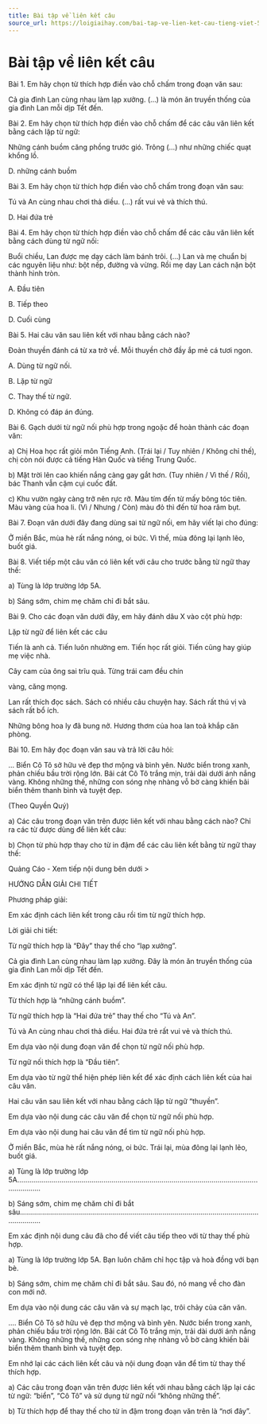 ```yaml
---
title: Bài tập về liên kết câu
source_url: https://loigiaihay.com/bai-tap-ve-lien-ket-cau-tieng-viet-5-a186994.html
---
```


# Bài tập về liên kết câu

Bài 1. Em hãy chọn từ thích hợp điền vào chỗ chấm trong đoạn văn sau:

Cả gia đình Lan cùng nhau làm lạp xưởng. (…) là món ăn truyền thống của gia đình Lan mỗi dịp Tết đến.

Bài 2. Em hãy chọn từ thích hợp điền vào chỗ chấm để các câu văn liên kết bằng cách lặp từ ngữ:

Những cánh buồm căng phồng trước gió. Trông (…) như những chiếc quạt khổng lồ.

D. những cánh buồm

Bài 3. Em hãy chọn từ thích hợp điền vào chỗ chấm trong đoạn văn sau:

Tú và An cùng nhau chơi thả diều. (…) rất vui vẻ và thích thú.

D. Hai đứa trẻ

Bài 4. Em hãy chọn từ thích hợp điền vào chỗ chấm để các câu văn liên kết bằng cách dùng từ ngữ nối:

Buổi chiều, Lan được mẹ dạy cách làm bánh trôi. (…) Lan và mẹ chuẩn bị các nguyên liệu như: bột nếp, đường và vừng. Rồi mẹ dạy Lan cách nặn bột thành hình tròn.

A. Đầu tiên

B. Tiếp theo

D. Cuối cùng

Bài 5. Hai câu văn sau liên kết với nhau bằng cách nào?

Đoàn thuyền đánh cá từ xa trở về. Mỗi thuyền chở đầy ắp mẻ cá tươi ngon.

A. Dùng từ ngữ nối.

B. Lặp từ ngữ

C. Thay thế từ ngữ.

D. Không có đáp án đúng.

Bài 6. Gạch dưới từ ngữ nối phù hợp trong ngoặc để hoàn thành các đoạn văn:

a) Chị Hoa học rất giỏi môn Tiếng Anh. (Trái lại / Tuy nhiên / Không chỉ thế), chị còn nói được cả tiếng Hàn Quốc và tiếng Trung Quốc.

b) Mặt trời lên cao khiến nắng càng gay gắt hơn. (Tuy nhiên / Vì thế / Rồi), bác Thanh vẫn cặm cụi cuốc đất.

c) Khu vườn ngày càng trở nên rực rỡ. Màu tím đến từ mấy bông tóc tiên. Màu vàng của hoa li. (Vì / Nhưng / Còn) màu đỏ thì đến từ hoa râm bụt.

Bài 7. Đoạn văn dưới đây đang dùng sai từ ngữ nối, em hãy viết lại cho đúng:

Ở miền Bắc, mùa hè rất nắng nóng, oi bức. Vì thế, mùa đông lại lạnh lẽo, buốt giá.

Bài 8. Viết tiếp một câu văn có liên kết với câu cho trước bằng từ ngữ thay thế:

a) Tùng là lớp trường lớp 5A.

b) Sáng sớm, chim mẹ chăm chỉ đi bắt sâu.

Bài 9. Cho các đoạn văn dưới đây, em hãy đánh dâu X vào cột phù hợp:

Lặp từ ngữ để liên kết các câu

Tiến là anh cả. Tiến luôn nhường em. Tiến học rất giỏi. Tiến cũng hay giúp mẹ việc nhà.

Cây cam của ông sai trĩu quả. Từng trái cam đều chín

vàng, căng mọng.

Lan rất thích đọc sách. Sách có nhiều câu chuyện hay. Sách rất thú vị và sách rất bổ ích.

Những bông hoa ly đã bung nở. Hương thơm của hoa lan toả khắp căn phòng.

Bài 10. Em hãy đọc đoạn văn sau và trả lời câu hỏi:

... Biển Cô Tô sở hữu vẻ đẹp thơ mộng và bình yên. Nước biển trong xanh, phản chiếu bầu trời rộng lớn. Bãi cát Cô Tô trắng mịn, trải dài dưới ánh nắng vàng. Không những thế, những con sóng nhẹ nhàng vỗ bờ càng khiến bãi biển thêm thanh bình và tuyệt đẹp.

(Theo Quyền Quý)

a) Các câu trong đoạn văn trên được liên kết với nhau bằng cách nào? Chỉ ra các từ được dùng để liên kết câu:

b) Chọn từ phù hợp thay cho từ in đậm để các câu liên kết bằng từ ngữ thay thế:

Quảng Cáo - Xem tiếp nội dung bên dưới >

HƯỚNG DẪN GIẢI CHI TIẾT

Phương pháp giải:

Em xác định cách liên kết trong câu rồi tìm từ ngữ thích hợp.

Lời giải chi tiết:

Từ ngữ thích hợp là “Đây” thay thế cho “lạp xưởng”.

Cả gia đình Lan cùng nhau làm lạp xưởng. Đây là món ăn truyền thống của gia đình Lan mỗi dịp Tết đến.

Em xác định từ ngữ có thể lặp lại để liên kết câu.

Từ thích hợp là “những cánh buồm”.

Từ ngữ thích hợp là “Hai đứa trẻ” thay thế cho “Tú và An”.

Tú và An cùng nhau chơi thả diều. Hai đứa trẻ rất vui vẻ và thích thú.

Em dựa vào nội dung đoạn văn để chọn từ ngữ nối phù hợp.

Từ ngữ nối thích hợp là “Đầu tiên”.

Em dựa vào từ ngữ thể hiện phép liên kết để xác định cách liên kết của hai câu văn.

Hai câu văn sau liên kết với nhau bằng cách lặp từ ngữ “thuyền”.

Em dựa vào nội dung các câu văn để chọn từ ngữ nối phù hợp.

Em dựa vào nội dung hai câu văn để tìm từ ngữ nối phù hợp.

Ở miền Bắc, mùa hè rất nắng nóng, oi bức. Trái lại, mùa đông lại lạnh lẽo, buốt giá.

a) Tùng là lớp trường lớp 5A........................................................................................................................................

b) Sáng sớm, chim mẹ chăm chỉ đi bắt sâu.......................................................................................................................................

Em xác định nội dung câu đã cho để viết câu tiếp theo với từ thay thế phù hợp.

a) Tùng là lớp trường lớp 5A. Bạn luôn chăm chỉ học tập và hoà đồng với bạn bè.

b) Sáng sớm, chim mẹ chăm chỉ đi bắt sâu. Sau đó, nó mang về cho đàn con mới nở.

Em dựa vào nội dung các câu văn và sự mạch lạc, trôi chảy của căn văn.

.... Biển Cô Tô sở hữu vẻ đẹp thơ mộng và bình yên. Nước biển trong xanh, phản chiếu bầu trời rộng lớn. Bãi cát Cô Tô trắng mịn, trải dài dưới ánh nắng vàng. Không những thế, những con sóng nhẹ nhàng vỗ bờ càng khiến bãi biển thêm thanh bình và tuyệt đẹp.

Em nhớ lại các cách liên kết câu và nội dung đoạn văn để tìm từ thay thế thích hợp.

a) Các câu trong đoạn văn trên được liên kết với nhau bằng cách lặp lại các từ ngữ: “biển”, “Cô Tô” và sử dụng từ ngữ nối “không những thế”.

b) Từ thích hợp để thay thế cho từ in đậm trong đoạn văn trên là “nơi đây”.